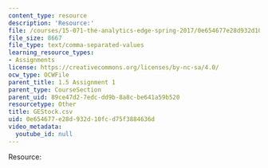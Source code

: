 ```yaml
---
content_type: resource
description: 'Resource:'
file: /courses/15-071-the-analytics-edge-spring-2017/0e654677e28d932d10fcd75f3884636d_GEStock.csv
file_size: 8667
file_type: text/comma-separated-values
learning_resource_types:
- Assignments
license: https://creativecommons.org/licenses/by-nc-sa/4.0/
ocw_type: OCWFile
parent_title: 1.5 Assignment 1
parent_type: CourseSection
parent_uid: 89ce47d2-7edc-dd9b-8a8c-be641a59b520
resourcetype: Other
title: GEStock.csv
uid: 0e654677-e28d-932d-10fc-d75f3884636d
video_metadata:
  youtube_id: null
---
```

Resource: